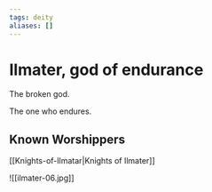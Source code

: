 ```yaml
---
tags: deity
aliases: []
---
```

# Ilmater, god of endurance
The broken god.

The one who endures.


## Known Worshippers
[[Knights-of-Ilmatar|Knights of Ilmater]]

![[ilmater-06.jpg]]